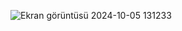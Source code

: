 ![Ekran görüntüsü 2024-10-05 131233](https://github.com/user-attachments/assets/6e9aa3d5-2dc9-4e57-9ae6-5b715d5fa984)
